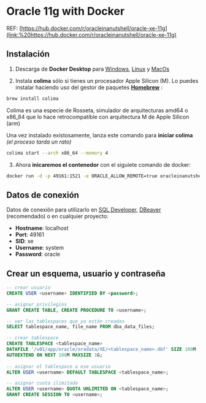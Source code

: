 
# Oracle 11g with Docker

REF: [https://hub.docker.com/r/oracleinanutshell/oracle-xe-11g](link:%20https://hub.docker.com/r/oracleinanutshell/oracle-xe-11g)

## Instalación

 1. Descarga de **Docker Desktop** para [Windows](https://docs.docker.com/desktop/install/windows-install/), [Linux](https://docs.docker.com/desktop/install/linux-install/) y [MacOs](https://docs.docker.com/desktop/install/mac-install/)

 2. Instala **colima** sólo si tienes un procesador Apple Silicon (M). Lo puedes instalar haciendo uso del gestor de paquetes **[Homebrew](https://brew.sh/)** :

 ```bash
 brew install colima
 ```
 
 Colima es una especie de Rosseta, simulador de arquitecturas amd64 o x86_84 que lo hace retrocompatible con arquitectura M de Apple Silicon (arm)

 Una vez instalado existosamente, lanza este comando para **iniciar colima** *(el proceso tarda un rato)*

 ```bash
 colima start --arch x86_64 --memory 4
 ```

 3. Ahora **inicaremos el contenedor** con el siguiete comando de docker:

 ```bash
 docker run -d -p 49161:1521 -e ORACLE_ALLOW_REMOTE=true oracleinanutshell/oracle-xe-11g
 ```

## Datos de conexión

Datos de conexión para utilizarlo en [SQL Developer](https://www.oracle.com/es/database/sqldeveloper/), [DBeaver](https://dbeaver.io/download/) (recomendado) o en cualquier proyecto:

- **Hostname**: localhost
- **Port**: 49161
- **SID**: xe
- **Username**: system
- **Password**: oracle

## Crear un esquema, usuario y contraseña

```sql
-- crear usuario
CREATE USER <username> IDENTIFIED BY <password>;

-- asignar privilegios
GRANT CREATE TABLE, CREATE PROCEDURE TO <username>;

-- ver las tablespaces que ya están creadas
SELECT tablespace_name, file_name FROM dba_data_files;

-- crear tablespace
CREATE TABLESPACE <tablespace_name>
DATAFILE '/u01/app/oracle/oradata/XE/<tablespace_name>.dbf' SIZE 100M
AUTOEXTEND ON NEXT 100M MAXSIZE 1G;  
 
-- asignar el tablespace a ese usuario
ALTER USER <username> DEFAULT TABLESPACE <tablespace_name>;

-- asignar cuota ilimitada 
ALTER USER <username> QUOTA UNLIMITED ON <tablespace_name>;
GRANT CREATE SESSION TO <username>;
```

